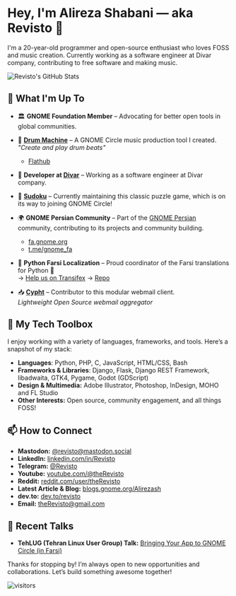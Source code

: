 # Hey, I'm Alireza Shabani — aka Revisto 👋

I'm a 20-year-old programmer and open-source enthusiast who loves FOSS and music creation. Currently working as a software engineer at Divar company, contributing to free software and making music.

![Revisto's GitHub Stats](https://github-readme-stats.vercel.app/api?username=revisto&show_icons=true&theme=radical)

## 🔧 What I'm Up To

- 🏛️ **GNOME Foundation Member** – Advocating for better open tools in global communities.

- 🥁 **[Drum Machine](https://github.com/revisto/drum-machine)** – A GNOME Circle music production tool I created.  
  _"Create and play drum beats"_
  - [Flathub](https://flathub.org/apps/io.github.revisto.drum-machine)

- 🏢 **Developer at [Divar](https://en.wikipedia.org/wiki/Divar_(website))** – Working as a software engineer at Divar company.

- 🔢 **[Sudoku](https://github.com/sepehr-rs/Sudoku)** – Currently maintaining this classic puzzle game, which is on its way to joining GNOME Circle!
- 🌍 **GNOME Persian Community** – Part of the [GNOME Persian](https://github.com/gnome-fa) community, contributing to its projects and community building.
  - [fa.gnome.org](https://fa.gnome.org)
  - [t.me/gnome_fa](https://t.me/gnome_fa)

- 🐍 **Python Farsi Localization** – Proud coordinator of the Farsi translations for Python 🐍  
  → [Help us on Transifex](https://explore.transifex.com/python-doc/python-newest/)
  → [Repo](https://github.com/revisto/python-docs-fa)

- 📥 **[Cypht](https://github.com/cypht-org/cypht)** – Contributor to this modular webmail client.  
  _Lightweight Open Source webmail aggregator_

## 🔧 My Tech Toolbox

I enjoy working with a variety of languages, frameworks, and tools. Here’s a snapshot of my stack:
- **Languages**: Python, PHP, C, JavaScript, HTML/CSS, Bash
- **Frameworks & Libraries**: Django, Flask, Django REST Framework, libadwaita, GTK4, Pygame, Godot (GDScript)
- **Design & Multimedia:** Adobe Illustrator, Photoshop, InDesign, MOHO and FL Studio
- **Other Interests:** Open source, community engagement, and all things FOSS!


## 📫 How to Connect

- **Mastodon:** [@revisto@mastodon.social](https://mastodon.social/@revisto)
- **LinkedIn:** [linkedin.com/in/Revisto](https://linkedin.com/in/Revisto)
- **Telegram:** [@Revisto](https://t.me/Revisto)
- **Youtube:** [youtube.com/@theRevisto](https://www.youtube.com/@theRevisto)
- **Reddit:** [reddit.com/user/theRevisto](https://www.reddit.com/user/theRevisto)
- **Latest Article & Blog:** [blogs.gnome.org/Alirezash](https://blogs.gnome.org/Alirezash)
- **dev.to:** [dev.to/revisto](https://dev.to/revisto)
- **Email:** [theRevisto@gmail.com](mailto:theRevisto@gmail.com)

## 🎤 Recent Talks

- **TehLUG (Tehran Linux User Group) Talk:** [Bringing Your App to GNOME Circle (in Farsi)](https://www.youtube.com/watch?v=EfaRrPl_V4I)


Thanks for stopping by! I’m always open to new opportunities and collaborations. Let’s build something awesome together!


![visitors](https://visitor-badge.laobi.icu/badge?page_id=Revisto)
